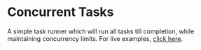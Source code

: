# Concurrent Tasks

A simple task runner which will run all tasks till completion, while maintaining concurrency limits. For live examples, [click here](https://samrith-s.github.io/concurrent-tasks).
